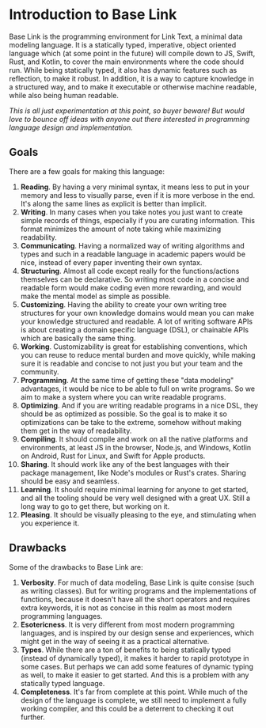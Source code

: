 # Introduction to Base Link

Base Link is the programming environment for Link Text, a minimal data
modeling language. It is a statically typed, imperative, object oriented
language which (at some point in the future) will compile down to JS,
Swift, Rust, and Kotlin, to cover the main environments where the code
should run. While being statically typed, it also has dynamic features
such as reflection, to make it robust. In addition, it is a way to
capture knowledge in a structured way, and to make it executable or
otherwise machine readable, while also being human readable.

_This is all just experimentation at this point, so buyer beware! But
would love to bounce off ideas with anyone out there interested in
programming language design and implementation._

## Goals

There are a few goals for making this language:

1. **Reading**. By having a very minimal syntax, it means less to put in
   your memory and less to visually parse, even if it is more verbose in
   the end. It's along the same lines as explicit is better than
   implicit.
2. **Writing**. In many cases when you take notes you just want to
   create simple records of things, especially if you are curating
   information. This format minimizes the amount of note taking while
   maximizing readability.
3. **Communicating**. Having a normalized way of writing algorithms and
   types and such in a readable language in academic papers would be
   nice, instead of every paper inventing their own syntax.
4. **Structuring**. Almost all code except really for the
   functions/actions themselves can be declarative. So writing most code
   in a concise and readable form would make coding even more rewarding,
   and would make the mental model as simple as possible.
5. **Customizing**. Having the ability to create your own writing tree
   structures for your own knowledge domains would mean you can make
   your knowledge structured and readable. A lot of writing software
   APIs is about creating a domain specific language (DSL), or chainable
   APIs which are basically the same thing.
6. **Working**. Customizability is great for establishing conventions,
   which you can reuse to reduce mental burden and move quickly, while
   making sure it is readable and concise to not just you but your team
   and the community.
7. **Programming**. At the same time of getting these "data modeling"
   advantages, it would be nice to be able to full on write programs. So
   we aim to make a system where you can write readable programs.
8. **Optimizing**. And if you are writing readable programs in a nice
   DSL, they should be as optimized as possible. So the goal is to make
   it so optimizations can be take to the extreme, somehow without
   making them get in the way of readability.
9. **Compiling**. It should compile and work on all the native platforms
   and environments, at least JS in the browser, Node.js, and Windows,
   Kotlin on Android, Rust for Linux, and Swift for Apple products.
10. **Sharing**. It should work like any of the best languages with
    their package management, like Node's modules or Rust's crates.
    Sharing should be easy and seamless.
11. **Learning**. It should require minimal learning for anyone to get
    started, and all the tooling should be very well designed with a
    great UX. Still a long way to go to get there, but working on it.
12. **Pleasing**. It should be visually pleasing to the eye, and
    stimulating when you experience it.

## Drawbacks

Some of the drawbacks to Base Link are:

1. **Verbosity**. For much of data modeling, Base Link is quite consise
   (such as writing classes). But for writing programs and the
   implementations of functions, because it doesn't have all the short
   operators and requires extra keywords, it is not as concise in this
   realm as most modern programming languages.
2. **Esotericness**. It is very different from most modern programming
   languages, and is inspired by our design sense and experiences, which
   might get in the way of seeing it as a practical alternative.
3. **Types**. While there are a ton of benefits to being statically
   typed (instead of dynamically typed), it makes it harder to rapid
   prototype in some cases. But perhaps we can add some features of
   dynamic typing as well, to make it easier to get started. And this is
   a problem with any statically typed language.
4. **Completeness**. It's far from complete at this point. While much of
   the design of the language is complete, we still need to implement a
   fully working compiler, and this could be a deterrent to checking it
   out further.
